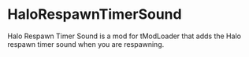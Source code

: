 # HaloRespawnTimerSound
Halo Respawn Timer Sound is a mod for tModLoader that adds the Halo respawn timer sound when you are respawning.
